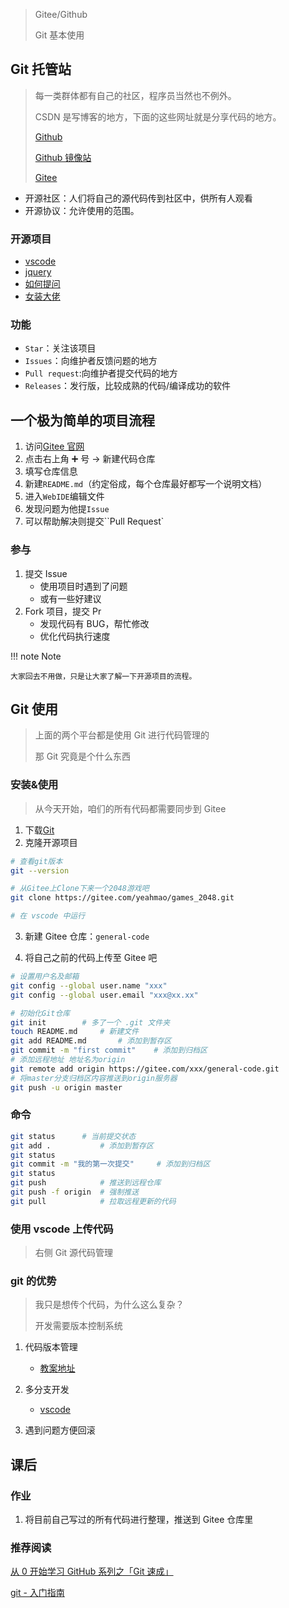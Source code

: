 > Gitee/Github
>
> Git 基本使用

## Git 托管站

> 每一类群体都有自己的社区，程序员当然也不例外。
>
> CSDN 是写博客的地方，下面的这些网址就是分享代码的地方。
>
> [Github](https://github.com/)
>
> [Github 镜像站](https://hub.fastgit.org/)
>
> [Gitee](https://gitee.com/)

- 开源社区：人们将自己的源代码传到社区中，供所有人观看
- 开源协议：允许使用的范围。

### 开源项目

- [vscode](https://github.com/microsoft/vscode)
- [jquery](https://github.com/jquery/jquery)
- [如何提问](https://github.com/tvvocold/How-To-Ask-Questions-The-Smart-Way)
- [女装大佬](https://github.com/komeiji-satori/Dress)

### 功能

- `Star`：关注该项目
- `Issues`：向维护者反馈问题的地方
- `Pull request`:向维护者提交代码的地方
- `Releases`：发行版，比较成熟的代码/编译成功的软件

## 一个极为简单的项目流程

1. 访问[Gitee 官网](https://gitee.com/)
2. 点击右上角 ➕ 号 -> 新建代码仓库
3. 填写仓库信息
4. 新建`README.md`（约定俗成，每个仓库最好都写一个说明文档）
5. 进入`WebIDE`编辑文件
6. 发现问题为他提`Issue`
7. 可以帮助解决则提交``Pull Request`

### 参与

1. 提交 Issue
   - 使用项目时遇到了问题
   - 或有一些好建议
2. Fork 项目，提交 Pr
   - 发现代码有 BUG，帮忙修改
   - 优化代码执行速度

!!! note Note

    大家回去不用做，只是让大家了解一下开源项目的流程。

## Git 使用

> 上面的两个平台都是使用 Git 进行代码管理的
>
> 那 Git 究竟是个什么东西

### 安装&使用

> 从今天开始，咱们的所有代码都需要同步到 Gitee

1. 下载[Git](https://git-scm.com/download/win)
2. 克隆开源项目

```bash
# 查看git版本
git --version

# 从Gitee上Clone下来一个2048游戏吧
git clone https://gitee.com/yeahmao/games_2048.git

# 在 vscode 中运行
```

3. 新建 Gitee 仓库：`general-code`

4. 将自己之前的代码上传至 Gitee 吧

```bash
# 设置用户名及邮箱
git config --global user.name "xxx"
git config --global user.email "xxx@xx.xx"

# 初始化Git仓库
git init		# 多了一个 .git 文件夹
touch README.md		# 新建文件
git add README.md		# 添加到暂存区
git commit -m "first commit"	# 添加到归档区
# 添加远程地址 地址名为origin
git remote add origin https://gitee.com/xxx/general-code.git
# 将master分支归档区内容推送到origin服务器
git push -u origin master
```

### 命令

```bash
git status		# 当前提交状态
git add .			# 添加到暂存区
git status
git commit -m "我的第一次提交"		# 添加到归档区
git status
git push 			# 推送到远程仓库
git push -f origin	# 强制推送
git pull			# 拉取远程更新的代码
```

### 使用 vscode 上传代码

> 右侧 Git 源代码管理

### git 的优势

> 我只是想传个代码，为什么这么复杂？
>
> 开发需要版本控制系统

1. 代码版本管理

   - [教案地址](https://github.com/fzf404/share/)

2. 多分支开发

   - [vscode](https://github.com/microsoft/vscode)

3. 遇到问题方便回滚

## 课后

### 作业

1. 将目前自己写过的所有代码进行整理，推送到 Gitee 仓库里

### 推荐阅读

[从 0 开始学习 GitHub 系列之「Git 速成」](https://zhuanlan.zhihu.com/p/21269318)

[git - 入门指南](https://zhuanlan.zhihu.com/p/21193604)
